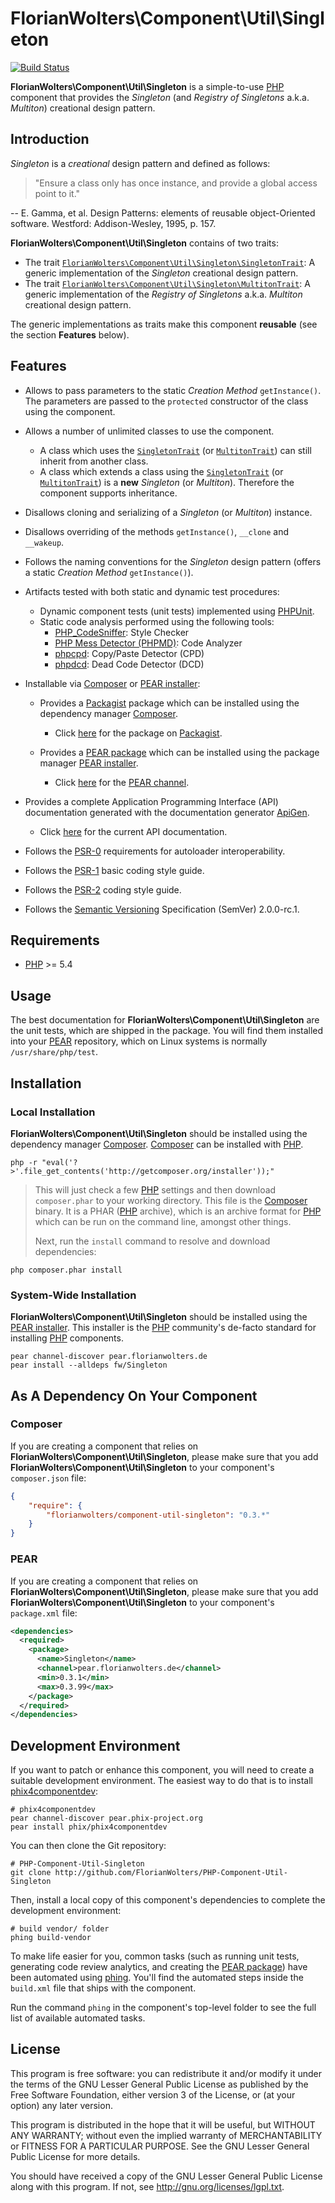 # FlorianWolters\Component\Util\Singleton

[![Build Status](https://secure.travis-ci.org/FlorianWolters/PHP-Component-Util-Singleton.png?branch=master)](http://travis-ci.org/FlorianWolters/PHP-Component-Util-Singleton)

**FlorianWolters\Component\Util\Singleton** is a simple-to-use [PHP][17] component that provides the *Singleton* (and *Registry of Singletons* a.k.a. *Multiton*) creational design pattern.

## Introduction

*Singleton* is a *creational* design pattern and defined as follows:

> "Ensure a class only has once instance, and provide a global access point to it."

-- E. Gamma, et al. Design Patterns: elements of reusable object-Oriented software. Westford: Addison-Wesley, 1995, p. 157.

**FlorianWolters\Component\Util\Singleton** contains of two traits:

* The trait [`FlorianWolters\Component\Util\Singleton\SingletonTrait`][23]: A generic implementation of the *Singleton* creational design pattern.
* The trait [`FlorianWolters\Component\Util\Singleton\MultitonTrait`][24]: A generic implementation of the *Registry of Singletons* a.k.a. *Multiton* creational design pattern.

The generic implementations as traits make this component **reusable** (see the section **Features** below).

## Features

* Allows to pass parameters to the static *Creation Method* `getInstance()`. The parameters are passed to the `protected` constructor of the class using the component.
* Allows a number of unlimited classes to use the component.
    * A class which uses the [`SingletonTrait`][23] (or [`MultitonTrait`][24]) can still inherit from another class.
    * A class which extends a class using the [`SingletonTrait`][23] (or [`MultitonTrait`][24]) is a **new** *Singleton* (or *Multiton*). Therefore the component supports inheritance.
* Disallows cloning and serializing of a *Singleton* (or *Multiton*) instance.
* Disallows overriding of the methods `getInstance()`, `__clone` and `__wakeup`.
* Follows the naming conventions for the *Singleton* design pattern (offers a static *Creation Method* `getInstance()`).
* Artifacts tested with both static and dynamic test procedures:
    * Dynamic component tests (unit tests) implemented using [PHPUnit][19].
    * Static code analysis performed using the following tools:
        * [PHP_CodeSniffer][14]: Style Checker
        * [PHP Mess Detector (PHPMD)][18]: Code Analyzer
        * [phpcpd][4]: Copy/Paste Detector (CPD)
        * [phpdcd][5]: Dead Code Detector (DCD)
* Installable via [Composer][3] or [PEAR installer][11]:
    * Provides a [Packagist][22] package which can be installed using the dependency manager [Composer][3].

        * Click [here][21] for the package on [Packagist][22].
    * Provides a [PEAR package][13] which can be installed using the package manager [PEAR installer][11].

        * Click [here][9] for the [PEAR channel][12].
* Provides a complete Application Programming Interface (API) documentation generated with the documentation generator [ApiGen][2].

    * Click [here][1] for the current API documentation.
* Follows the [PSR-0][6] requirements for autoloader interoperability.
* Follows the [PSR-1][7] basic coding style guide.
* Follows the [PSR-2][8] coding style guide.
* Follows the [Semantic Versioning][20] Specification (SemVer) 2.0.0-rc.1.

## Requirements

* [PHP][17] >= 5.4

## Usage

The best documentation for **FlorianWolters\Component\Util\Singleton** are the unit tests, which are shipped in the package. You will find them installed into your [PEAR][10] repository, which on Linux systems is normally `/usr/share/php/test`.

## Installation

### Local Installation

**FlorianWolters\Component\Util\Singleton** should be installed using the dependency manager [Composer][3]. [Composer][3] can be installed with [PHP][6].

    php -r "eval('?>'.file_get_contents('http://getcomposer.org/installer'));"

> This will just check a few [PHP][17] settings and then download `composer.phar` to your working directory. This file is the [Composer][3] binary. It is a PHAR ([PHP][17] archive), which is an archive format for [PHP][17] which can be run on the command line, amongst other things.
>
> Next, run the `install` command to resolve and download dependencies:

    php composer.phar install

### System-Wide Installation

**FlorianWolters\Component\Util\Singleton** should be installed using the [PEAR installer][11]. This installer is the [PHP][17] community's de-facto standard for installing [PHP][17] components.

    pear channel-discover pear.florianwolters.de
    pear install --alldeps fw/Singleton

## As A Dependency On Your Component

### Composer

If you are creating a component that relies on **FlorianWolters\Component\Util\Singleton**, please make sure that you add **FlorianWolters\Component\Util\Singleton** to your component's `composer.json` file:

```json
{
    "require": {
        "florianwolters/component-util-singleton": "0.3.*"
    }
}
```

### PEAR

If you are creating a component that relies on **FlorianWolters\Component\Util\Singleton**, please make sure that you add **FlorianWolters\Component\Util\Singleton** to your component's `package.xml` file:

```xml
<dependencies>
  <required>
    <package>
      <name>Singleton</name>
      <channel>pear.florianwolters.de</channel>
      <min>0.3.1</min>
      <max>0.3.99</max>
    </package>
  </required>
</dependencies>
```

## Development Environment

If you want to patch or enhance this component, you will need to create a suitable development environment. The easiest way to do that is to install [phix4componentdev][16]:

    # phix4componentdev
    pear channel-discover pear.phix-project.org
    pear install phix/phix4componentdev

You can then clone the Git repository:

    # PHP-Component-Util-Singleton
    git clone http://github.com/FlorianWolters/PHP-Component-Util-Singleton

Then, install a local copy of this component's dependencies to complete the development environment:

    # build vendor/ folder
    phing build-vendor

To make life easier for you, common tasks (such as running unit tests, generating code review analytics, and creating the [PEAR package][13]) have been automated using [phing][15]. You'll find the automated steps inside the `build.xml` file that ships with the component.

Run the command `phing` in the component's top-level folder to see the full list of available automated tasks.

## License

This program is free software: you can redistribute it and/or modify it under the terms of the GNU Lesser General Public License as published by the Free Software Foundation, either version 3 of the License, or (at your option) any later version.

This program is distributed in the hope that it will be useful, but WITHOUT ANY WARRANTY; without even the implied warranty of MERCHANTABILITY or FITNESS FOR A PARTICULAR PURPOSE.  See the GNU Lesser General Public License for more details.

You should have received a copy of the GNU Lesser General Public License along with this program. If not, see <http://gnu.org/licenses/lgpl.txt>.

[1]: http://blog.florianwolters.de/PHP-Component-Util-Singleton
     "FlorianWolters\Component\Util\Singleton | Application Programming Interface (API) documentation"
[2]: http://apigen.org
     "ApiGen | API documentation generator for PHP 5.3.+"
[3]: http://getcomposer.org
     "Composer"
[4]: https://github.com/sebastianbergmann/phpcpd
     "sebastianbergmann/phpcpd · GitHub"
[5]: https://github.com/sebastianbergmann/phpdcd
     "sebastianbergmann/phpdcd · GitHub"
[6]: https://github.com/php-fig/fig-standards/blob/master/accepted/PSR-0.md
     "PSR-0 requirements for autoloader interoperability"
[7]: https://github.com/php-fig/fig-standards/blob/master/accepted/PSR-1-basic-coding-standard.md
     "PSR-1 basic coding style guide"
[8]: https://github.com/php-fig/fig-standards/blob/master/accepted/PSR-2-coding-style-guide.md
     "PSR-2 coding style guide"
[9]: http://pear.florianwolters.de
     "PEAR channel of Florian Wolters"
[10]: http://pear.php.net
      "PEAR - PHP Extension and Application Repository"
[11]: http://pear.php.net/manual/en/guide.users.commandline.cli.php
      "Manual :: Command line installer (PEAR)"
[12]: http://pear.php.net/manual/en/guide.users.concepts.channel.php
      "Manual :: PEAR Channels"
[13]: http://pear.php.net/manual/en/guide.users.concepts.package.php
      "Manual :: PEAR Packages"
[14]: http://pear.php.net/package/PHP_CodeSniffer
      "PHP_CodeSniffer"
[15]: http://phing.info
      "Phing"
[16]: https://github.com/stuartherbert/phix4componentdev
      "stuartherbert/phix4componentdev · GitHub"
[17]: http://php.net
      "PHP: Hypertext Preprocessor"
[18]: http://phpmd.org
      "PHPMD - PHP Mess Detector"
[19]: http://phpunit.de
      "sebastianbergmann/phpunit · GitHub"
[20]: http://semver.org
      "Semantic Versioning"
[21]: http://packagist.org/packages/florianwolters/component-util-singleton
      "florianwolters/component-util-singleton - Packagist"
[22]: http://packagist.org
      "Packagist"
[23]: src/php/FlorianWolters/Component/Util/Singleton/SingletonTrait.php
      "FlorianWolters\Component\Util\Singleton\SingletonTrait"
[24]: src/php/FlorianWolters/Component/Util/Singleton/MultitonTrait.php
      "FlorianWolters\Component\Util\Singleton\MultitonTrait"
